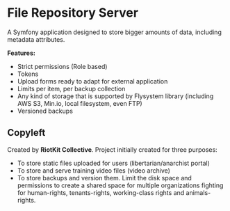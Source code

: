 File Repository Server
======================

A Symfony application designed to store bigger amounts of data, including metadata attributes.

**Features:**

- Strict permissions (Role based)
- Tokens
- Upload forms ready to adapt for external application
- Limits per item, per backup collection
- Any kind of storage that is supported by Flysystem library (including AWS S3, Min.io, local filesystem, even FTP)
- Versioned backups

Copyleft
--------

Created by **RiotKit Collective**.
Project initially created for three purposes: 

- To store static files uploaded for users (libertarian/anarchist portal)
- To store and serve training video files (video archive)
- To store backups and version them. Limit the disk space and permissions to create a shared space for multiple organizations fighting for human-rights, tenants-rights, working-class rights and animals-rights.
